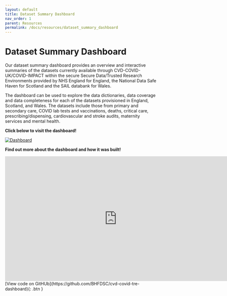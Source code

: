 ```yaml
---
layout: default
title: Dataset Summary Dashboard
nav_order: 1
parent: Resources
permalink: /docs/resources/dataset_summary_dashboard
---
```


# Dataset Summary Dashboard

Our dataset summary dashboard provides an overview and interactive summaries of the datasets currently available through CVD-COVID-UK/COVID-IMPACT within the secure Secure Data/Trusted Research Environments provided by NHS England for England, the National Data Safe Haven for Scotland and the SAIL databank for Wales. 
 
The dashboard can be used to explore the data dictionaries, data coverage and data completeness for each of the datasets provisioned in England, Scotland, and Wales. The datasets include those from primary and secondary care, COVID lab tests and vaccinations, deaths, critical care, prescribing/dispensing, cardiovascular and stroke audits, maternity services and mental health.

**Click below to visit the dashboard!**

<a href="https://bhfdatasciencecentre.org/dashboard/" target="_blank">
  <img src="https://fionnachalmers.github.io/BHF-DSC-HDS-documentation/assets/images/dashboard.png" alt="Dashboard">
</a>

**Find out more about the dashboard and how it was built!**

<iframe width="736" height="410" src="https://www.youtube.com/embed/JpSkY9zMx3w?start=538" frameborder="0" allow="accelerometer; autoplay; encrypted-media; gyroscope; picture-in-picture" allowfullscreen></iframe>

<span class="fs-3">
[View code on GitHUb](https://github.com/BHFDSC/cvd-covid-tre-dashboard){: .btn }
</span>
